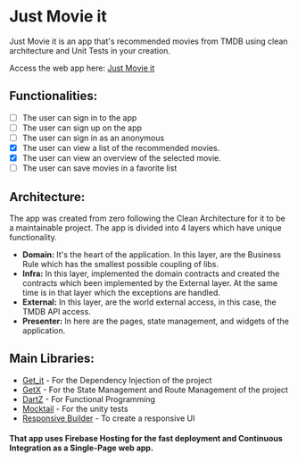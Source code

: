 # Just Movie it

Just Movie it is an app that's recommended movies from TMDB using clean architecture and Unit Tests in your creation. 

Access the web app here: [Just Movie it](https://just-movieit.web.app/)


## Functionalities:
- [ ] The user can sign in to the app 
- [ ] The user can sign up on the app
- [ ] The user can sign in as an anonymous
- [x] The user can view a list of the recommended movies.
- [x] The user can view an overview of the selected movie.
- [ ] The user can save movies in a favorite list

## Architecture:
The app was created from zero following the Clean Architecture for it to be a maintainable project. The app is divided into 4 layers which have unique functionality.
- **Domain:** It's the heart of the application. In this layer, are the Business Rule which has the smallest possible coupling of libs.
- **Infra:**  In this layer, implemented the domain contracts and created the contracts which been implemented by the External layer. At the same time is in that layer which the exceptions are handled.
- **External:** In this layer, are the world external access, in this case, the TMDB API access.
- **Presenter:** In here are the pages, state management, and widgets of the application.

## Main Libraries:
- [Get_it](https://pub.dev/packages/get_it) - For the Dependency Injection of the project
- [GetX](https://pub.dev/packages/get) - For the State Management and Route Management of the project
- [DartZ](https://pub.dev/packages/dartz) - For Functional Programming
- [Mocktail](https://pub.dev/packages/mocktail) - For the unity tests
- [Responsive Builder](https://pub.dev/packages/responsive_builder) - To create a responsive UI

#### That app uses Firebase Hosting for the fast deployment and  Continuous Integration as a Single-Page web app.
